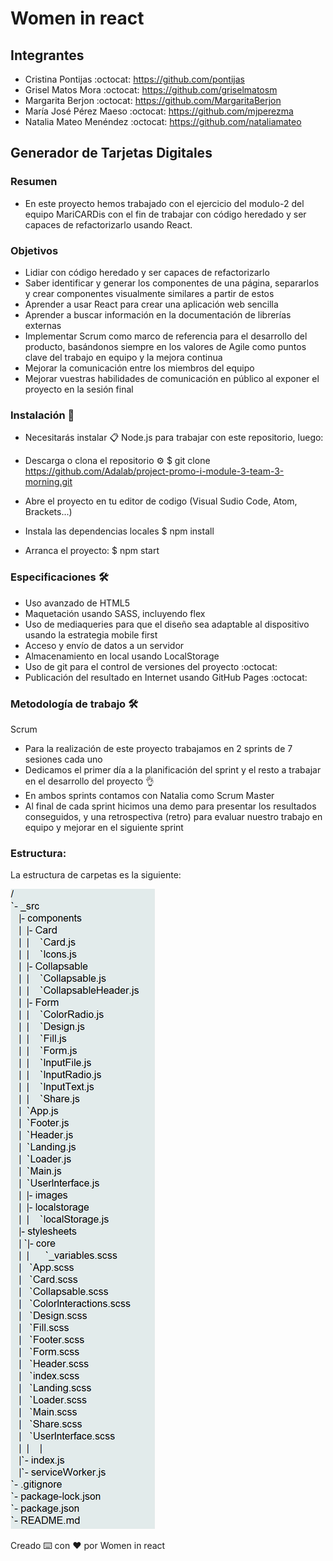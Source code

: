 # Women in react 

## Integrantes 

- Cristina Pontijas  :octocat: https://github.com/pontijas
- Grisel Matos Mora  :octocat: https://github.com/griselmatosm
- Margarita Berjon  :octocat: https://github.com/MargaritaBerjon
- María José Pérez Maeso  :octocat:  https://github.com/mjperezma
- Natalia Mateo Menéndez  :octocat: https://github.com/nataliamateo


## Generador de Tarjetas Digitales

### Resumen 

- En este proyecto hemos trabajado con el ejercicio del modulo-2 del equipo MariCARDis con el fin de trabajar con código heredado y ser 
  capaces de refactorizarlo usando React.

### Objetivos

- Lidiar con código heredado y ser capaces de refactorizarlo
- Saber identificar y generar los componentes de una página, separarlos y crear componentes visualmente similares a partir de estos
- Aprender a usar React para crear una aplicación web sencilla
- Aprender a buscar información en la documentación de librerías externas
- Implementar Scrum como marco de referencia para el desarrollo del producto, basándonos siempre en los valores de Agile como puntos   
  clave del trabajo en equipo y la mejora continua
- Mejorar la comunicación entre los miembros del equipo
- Mejorar vuestras habilidades de comunicación en público al exponer el proyecto en la sesión final

### Instalación 🔧


- Necesitarás instalar 📋 Node.js para trabajar con este repositorio, luego:

- Descarga o clona el repositorio ⚙️
    $ git clone https://github.com/Adalab/project-promo-i-module-3-team-3-morning.git

- Abre el proyecto en tu editor de codigo (Visual Sudio Code, Atom, Brackets...)
- Instala las dependencias locales
    $ npm install
- Arranca el proyecto:
    $ npm start

### Especificaciones 🛠️

- Uso avanzado de HTML5
- Maquetación usando SASS, incluyendo flex 
- Uso de mediaqueries para que el diseño sea adaptable al dispositivo usando la estrategia mobile first
- Acceso y envío de datos a un servidor 
- Almacenamiento en local usando LocalStorage 
- Uso de git para el control de versiones del proyecto :octocat:
- Publicación del resultado en Internet usando GitHub Pages  :octocat:

### Metodología de trabajo 🛠️

Scrum

- Para la realización de este proyecto trabajamos en 2 sprints de 7 sesiones cada uno
- Dedicamos el primer día a la planificación del sprint y el resto a trabajar en el desarrollo del proyecto 👌
- En ambos sprints contamos con Natalia como Scrum Master
- Al final de cada sprint hicimos una demo para presentar los resultados conseguidos, y una retrospectiva (retro) para evaluar nuestro trabajo en equipo y mejorar en el siguiente sprint

### Estructura:
La estructura de carpetas es la siguiente:

![Estructura](/src/images/estructura.png)

Creado
⌨️ con ❤️ por  Women in react 
